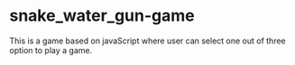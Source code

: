 # snake_water_gun-game
This is a game based on javaScript where user can select one out of three option to play a game.
